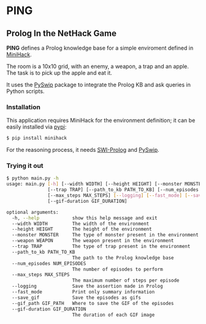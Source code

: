 # PING
## **P**rolog **I**n the **N**etHack **G**ame

**PING** defines a Prolog knowledge base for a simple enviroment defined in [MiniHack](https://minihack.readthedocs.io/en/latest/).

The room is a 10x10 grid, with an enemy, a weapon, a trap and an apple. The task is to pick up the apple and eat it.

It uses the [PySwip](https://github.com/yuce/pyswip) package to integrate the Prolog KB and ask queries in Python scripts.

### Installation
This application requires MiniHack for the environment definition; it can be easily installed via [pypi](https://pypi.org/project/minihack/):
```bash
$ pip install minihack
```

For the reasoning process, it needs [SWI-Prolog](https://www.swi-prolog.org/) and [PySwip](https://github.com/yuce/pyswip).

### Trying it out

```bash
$ python main.py -h
usage: main.py [-h] [--width WIDTH] [--height HEIGHT] [--monster MONSTER] [--weapon WEAPON]
               [--trap TRAP] [--path_to_kb PATH_TO_KB] [--num_episodes NUM_EPISODES]
               [--max_steps MAX_STEPS] [--logging] [--fast_mode] [--save_gif] [--gif_path GIF_PATH]
               [--gif-duration GIF_DURATION]

optional arguments:
  -h, --help            show this help message and exit
  --width WIDTH         The width of the environment
  --height HEIGHT       The height of the environment
  --monster MONSTER     The type of monster present in the environment
  --weapon WEAPON       The weapon present in the environment
  --trap TRAP           The type of trap present in the environment
  --path_to_kb PATH_TO_KB
                        The path to the Prolog knowledge base
  --num_episodes NUM_EPISODES
                        The number of episodes to perform
  --max_steps MAX_STEPS
                        The maximum number of steps per episode
  --logging             Save the assertion made in Prolog
  --fast_mode           Print only summary information
  --save_gif            Save the episodes as gifs
  --gif_path GIF_PATH   Where to save the GIF of the episodes
  --gif-duration GIF_DURATION
                        The duration of each GIF image
```
